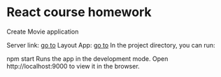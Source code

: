 <h1>React course homework</h1>
<p>
Create Movie application
</p>
Server link: <a href="https://github.com/VarvaraZadnepriak/MoviesAPI.ReactJS">go to</a>
Layout App: <a href="https://projects.invisionapp.com/share/F9VXQ7IMZGY#/screens/406802250">go to</a>
In the project directory, you can run:

npm start
Runs the app in the development mode.
Open http://localhost:9000 to view it in the browser.
